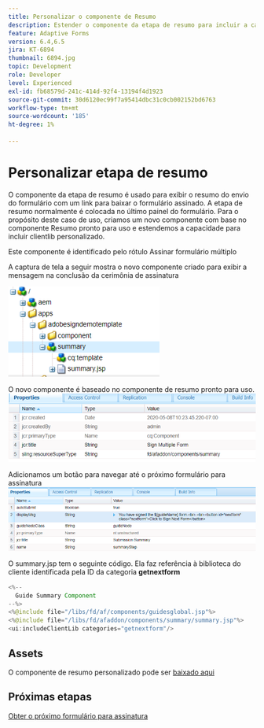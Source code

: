 ```yaml
---
title: Personalizar o componente de Resumo
description: Estender o componente da etapa de resumo para incluir a capacidade de navegar até o próximo formulário no pacote.
feature: Adaptive Forms
version: 6.4,6.5
jira: KT-6894
thumbnail: 6894.jpg
topic: Development
role: Developer
level: Experienced
exl-id: fb68579d-241c-414d-92f4-13194f4d1923
source-git-commit: 30d6120ec99f7a95414dbc31c0cb002152bd6763
workflow-type: tm+mt
source-wordcount: '185'
ht-degree: 1%

---
```


# Personalizar etapa de resumo

O componente da etapa de resumo é usado para exibir o resumo do envio do formulário com um link para baixar o formulário assinado. A etapa de resumo normalmente é colocada no último painel do formulário.
Para o propósito deste caso de uso, criamos um novo componente com base no componente Resumo pronto para uso e estendemos a capacidade para incluir clientlib personalizado.

Este componente é identificado pelo rótulo Assinar formulário múltiplo

A captura de tela a seguir mostra o novo componente criado para exibir a mensagem na conclusão da cerimônia de assinatura

![componente de resumo](assets/summary.PNG)

O novo componente é baseado no componente de resumo pronto para uso.
![component-prop](assets/componentprop.PNG)

Adicionamos um botão para navegar até o próximo formulário para assinatura
![template-code](assets/template-code.PNG)

O summary.jsp tem o seguinte código. Ela faz referência à biblioteca do cliente identificada pela ID da categoria **getnextform**

```java
<%--
  Guide Summary Component
--%>
<%@include file="/libs/fd/af/components/guidesglobal.jsp"%>
<%@include file="/libs/fd/afaddon/components/summary/summary.jsp"%>
<ui:includeClientLib categories="getnextform"/>
```

## Assets

O componente de resumo personalizado pode ser [baixado aqui](assets/custom-summary-step.zip)

## Próximas etapas

[Obter o próximo formulário para assinatura](./create-client-lib.md)